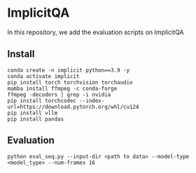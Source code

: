 # ImplicitQA

In this repository, we add the evaluation scripts on ImplicitQA
## Install
```
conda create -n implicit python==3.9 -y
conda activate implicit
pip install torch torchvision torchaudio
mamba install ffmpeg -c conda-forge
ffmpeg -decoders | grep -i nvidia
pip install torchcodec --index-url=https://download.pytorch.org/whl/cu124
pip install vllm
pip install pandas
```


## Evaluation 
`python eval_seq.py --input-dir <path to data> --model-type <model_type> --num-frames 16`
